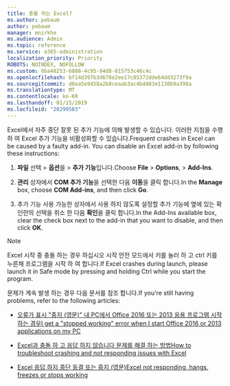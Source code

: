 ```yaml
---
title: 충돌 하는 Excel?
ms.author: pebaum
author: pebaum
manager: mnirkhe
ms.audience: Admin
ms.topic: reference
ms.service: o365-administration
localization_priority: Priority
ROBOTS: NOINDEX, NOFOLLOW
ms.custom: 0ba48253-6088-4c95-94d8-815753c46c4c
ms.openlocfilehash: bf14d397b3d678e2ee17c85372dde64dd3273f9a
ms.sourcegitcommit: d6ea5e9458a2b8ceaab3ac4bd483e1130b9a398a
ms.translationtype: MT
ms.contentlocale: ko-KR
ms.lasthandoff: 01/15/2019
ms.locfileid: "28299583"
---
```

<span data-ttu-id="cf678-p101">Excel에서 자주 중단 잘못 된 추가 기능에 의해 발생할 수 있습니다. 이러한 지침을 수행 하 여 Excel 추가 기능을 비활성화할 수 있습니다.</span><span class="sxs-lookup"><span data-stu-id="cf678-p101">Frequent crashes in Excel can be caused by a faulty add-in. You can disable an Excel add-in by following these instructions:</span></span>
  
1. <span data-ttu-id="cf678-104">**파일** 선택 \> **옵션**을 \> **추가 기능**입니다.</span><span class="sxs-lookup"><span data-stu-id="cf678-104">Choose **File** \> **Options**, \> **Add-Ins**.</span></span>
    
2. <span data-ttu-id="cf678-105">**관리** 상자에서 **COM 추가 기능**을 선택한 다음 **이동**을 클릭 합니다.</span><span class="sxs-lookup"><span data-stu-id="cf678-105">In the **Manage** box, choose **COM Add-ins**, and then click **Go**.</span></span>
    
3. <span data-ttu-id="cf678-106">추가 기능 사용 가능한 상자에서 사용 하지 않도록 설정할 추가 기능에 옆에 있는 확인란의 선택을 취소 한 다음 **확인**을 클릭 합니다.</span><span class="sxs-lookup"><span data-stu-id="cf678-106">In the Add-Ins available box, clear the check box next to the add-in that you want to disable, and then click **OK**.</span></span>
    
> [!NOTE]
> <span data-ttu-id="cf678-107">Excel 시작 중 충돌 하는 경우 하십시오 시작 안전 모드에서 키를 눌러 하 고 ctrl 키를 누른채 프로그램을 시작 하 여 합니다.</span><span class="sxs-lookup"><span data-stu-id="cf678-107">If Excel crashes during launch, please launch it in Safe mode by pressing and holding Ctrl while you start the program.</span></span> 
  
<span data-ttu-id="cf678-108">문제가 계속 발생 하는 경우 다음 문서를 참조 합니다.</span><span class="sxs-lookup"><span data-stu-id="cf678-108">If you're still having problems, refer to the following articles:</span></span>
  
- [<span data-ttu-id="cf678-109">오류가 표시 "중지 (영문)" 내 PC에서 Office 2016 또는 2013 응용 프로그램 시작 하는 경우</span><span class="sxs-lookup"><span data-stu-id="cf678-109">I get a "stopped working" error when I start Office 2016 or 2013 applications on my PC</span></span>](https://support.office.com/article/52bd7985-4e99-4a35-84c8-2d9b8301a2fa.aspx)
    
- [<span data-ttu-id="cf678-110">Excel과 충돌 하 고 응답 하지 않습니다 문제를 해결 하는 방법</span><span class="sxs-lookup"><span data-stu-id="cf678-110">How to troubleshoot crashing and not responding issues with Excel</span></span>](https://support.microsoft.com/en-us/help/2758592/how-to-troubleshoot-crashing-and-not-responding-issues-with-excel)
    
- [<span data-ttu-id="cf678-111">Excel 응답 하지 중단 동결 또는 중지 (영문)</span><span class="sxs-lookup"><span data-stu-id="cf678-111">Excel not responding, hangs, freezes or stops working</span></span>](https://support.office.com/article/37e7d3c9-9e84-40bf-a805-4ca6853a1ff4.aspx)
    

